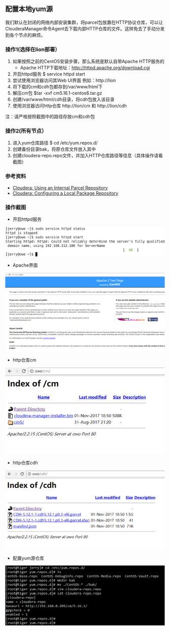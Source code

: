 ## 配置本地yum源
我们默认在封闭的网络内部安装集群，将parcel包放置在HTTP协议仓库，可以让ClouderaManager命令Agent去下载内部HTTP仓库的文件。这样免去了手动分发到各个节点的麻烦。

### 操作1(选择在lion部署）
1. 如果按照之前的CentOS安装步骤，那么系统是默认自带Apache HTTP服务的
	- Apache HTTP下载地址：http://httpd.apache.org/download.cgi
2. 开启httpd服务 $ service httpd start
3. 尝试使用浏览器访问其Web UI界面 例如：http://lion
4. 将下载的cm和cdh包都存到/var/www/html下
5. 解压cm包 $tar -xvf cm5.16.1-centos6.tar.gz
6. 创建/var/www/html/cdh目录，将cdh包放入该目录
7. 使用浏览器访问http仓库 http://lion/cm 和 http://lion/cdh

注：请严格按照截图中的路径存放cm和cdh包

### 操作2(所有节点）
1. 进入yum仓库路径 $ cd /etc/yum.repos.d/
2. 创建备份目录bak，将原仓库文件放入其中
3. 创建cloudera-repo.repo文件，并加入HTTP仓库路径等信息（具体操作请看截图）

### 参考资料
- [Cloudera: Using an Internal Parcel Repository](https://www.cloudera.com/documentation/enterprise/latest/topics/cm_ig_create_local_parcel_repo.html)
- [Cloudera: Configuring a Local Package Repository](https://www.cloudera.com/documentation/enterprise/latest/topics/cm_ig_create_local_package_repo.html)

### 操作截图
- 开启httpd服务

![开启httpd服务](./httpd_start.png)

- Apache界面

![Apache界面](./http_web_ui.png)

- http仓库cm

![http仓库cm](./http_cm.png)

- http仓库cdh

![http仓库cdh](./http_cdh.png)

- 配置yum源仓库

![配置yum源仓库](./conf_yum_repo.PNG)
